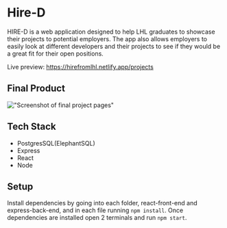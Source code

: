 # Hire-D

HIRE-D is a web application designed to help LHL graduates to showcase their projects to potential employers. The app also allows employers to easily look at different developers and their projects to see if they would be a great fit for their open positions.

Live preview: https://hirefromlhl.netlify.app/projects

## Final Product

!["Screenshot of final project pages"](https://github.com/joshitrigun/hire-d/blob/master/react-front-end/pics/ezgif.com-gif-maker.gif?raw=true)

## Tech Stack

- PostgresSQL(ElephantSQL)
- Express
- React
- Node

## Setup

Install dependencies by going into each folder, react-front-end and express-back-end, and in each file running `npm install`. Once dependencies are installed open 2 terminals and run `npm start`.
